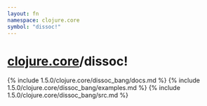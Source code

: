 ```yaml
---
layout: fn
namespace: clojure.core
symbol: "dissoc!"
---
```


# [clojure.core](../)/dissoc!

{% include 1.5.0/clojure.core/dissoc_bang/docs.md %}
{% include 1.5.0/clojure.core/dissoc_bang/examples.md %}
{% include 1.5.0/clojure.core/dissoc_bang/src.md %}

